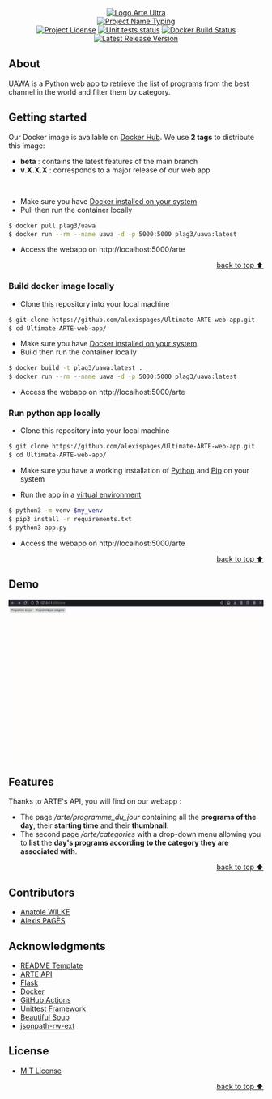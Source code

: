 <!-- Logo Section  -->
<div align="center">
    <a href="https://www.arte.tv/fr/direct/" target="_blank">
        <img src="https://i.imgur.com/Op6SYiw.png" 
        alt="Logo Arte Ultra" height="300" width="auto">
    </a>
</div>

<!-- Project title -->
<div align="center">
    <a href="https://git.io/typing-svg"><img src="https://readme-typing-svg.herokuapp.com?font=Fira+Code&pause=1000&color=FF7A33&center=true&width=435&lines=Ultimate+ARTE+Web+App" alt="Project Name Typing" /></a>
</div>

<!-- Shields -->
<div align="center">
    <a href="https://github.com/alexispages/Ultimate-ARTE-web-app/blob/main/LICENSE"><img alt="Project License" src="https://img.shields.io/github/license/alexispages/Ultimate-ARTE-web-app?color=blue&style=for-the-badge"></a>
    <a href="https://github.com/alexispages/Ultimate-ARTE-web-app/actions/workflows/python-unittest.yml"><img alt="Unit tests status" src="https://img.shields.io/github/actions/workflow/status/alexispages/Ultimate-ARTE-web-app/python-unittest.yml?label=unit%20tests&logo=python&style=for-the-badge"></a>
    <a href="https://github.com/alexispages/Ultimate-ARTE-web-app/actions/workflows/docker-features.yml"><img alt="Docker Build Status" src="https://img.shields.io/github/actions/workflow/status/alexispages/Ultimate-ARTE-web-app/docker-features.yml?logo=docker&style=for-the-badge"></a>
    <a href="https://github.com/alexispages/Ultimate-ARTE-web-app/releases"><img alt="Latest Release Version" src="https://img.shields.io/github/v/release/alexispages/Ultimate-ARTE-web-app?color=yellow&display_name=tag&logo=github&logoColor=white&style=for-the-badge"></a>
</div>

## About
UAWA is a Python web app to retrieve the list of programs from the best channel in the world and filter them by category.

## Getting started

Our Docker image is available on [Docker Hub](https://hub.docker.com/r/plag3/uawa). We use **2 tags** to distribute this image:
- **beta** : contains the latest features of the main branch
- **v.X.X.X** : corresponds to a major release of our web app
<br/>

- Make sure you have [Docker installed on your system](https://docs.docker.com/get-docker/)
- Pull then run the container locally
```bash
$ docker pull plag3/uawa
$ docker run --rm --name uawa -d -p 5000:5000 plag3/uawa:latest
```
- Access the webapp on http://localhost:5000/arte

<p align="right"><a href="#about">back to top ⬆️</a></p>

### Build docker image locally
- Clone this repository into your local machine
```bash
$ git clone https://github.com/alexispages/Ultimate-ARTE-web-app.git
$ cd Ultimate-ARTE-web-app/
```
- Make sure you have [Docker installed on your system](https://docs.docker.com/get-docker/)
- Build then run the container locally
```bash
$ docker build -t plag3/uawa:latest .
$ docker run --rm --name uawa -d -p 5000:5000 plag3/uawa:latest
```
- Access the webapp on http://localhost:5000/arte

### Run python app locally
- Clone this repository into your local machine
```bash
$ git clone https://github.com/alexispages/Ultimate-ARTE-web-app.git
$ cd Ultimate-ARTE-web-app/
```
- Make sure you have a working installation of [Python](https://docs.python.org/3/using/index.html) and [Pip](https://pip.pypa.io/en/stable/getting-started/) on your system

- Run the app in a [virtual environment](https://docs.python.org/3/tutorial/venv.html)
```bash
$ python3 -m venv $my_venv
$ pip3 install -r requirements.txt
$ python3 app.py
```
- Access the webapp on http://localhost:5000/arte

<p align="right"><a href="#about">back to top ⬆️</a></p>

## Demo

<div align="center">
    <img alt="demo" src="demo.gif">
</div>

## Features
Thanks to ARTE's API, you will find on our webapp :
- The page */arte/programme_du_jour* containing all the **programs of the day**, their **starting time** and their **thumbnail**.
- The second page */arte/categories* with a drop-down menu allowing you to **list** the **day's programs according to the category they are associated with**.

<p align="right"><a href="#about">back to top ⬆️</a></p>

## Contributors
- [Anatole WILKE](https://www.linkedin.com/in/anatole-wilke-0819051a8/) 
- [Alexis PAGÈS](https://www.linkedin.com/in/alexis-pag%C3%A8s-3663551a9/)

## Acknowledgments
- [README Template](https://github.com/YousefIbrahimismail/Project-README-Template)
- [ARTE API](https://api.arte.tv/api/player/v2/playlist/fr/LIVE?)
- [Flask](https://flask.palletsprojects.com/en/2.2.x/)
- [Docker](https://docs.docker.com/language/python/build-images/)
- [GitHub Actions](https://docs.github.com/en/actions)
- [Unittest Framework](https://docs.python.org/3/library/unittest.html)
- [Beautiful Soup](https://www.crummy.com/software/BeautifulSoup/bs4/doc/)
- [jsonpath-rw-ext](https://python-jsonpath-rw-ext.readthedocs.io/en/latest/)

## License
- [MIT License](./LICENSE)

<p align="right"><a href="#about">back to top ⬆️</a></p>